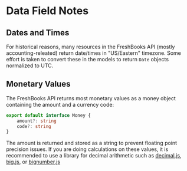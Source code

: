 # Data Field Notes

## Dates and Times

For historical reasons, many resources in the FreshBooks API (mostly accounting-releated) return date/times in
"US/Eastern" timezone. Some effort is taken to convert these in the models to return `Date` objects normalized to UTC.

## Monetary Values

The FreshBooks API returns most monetary values as a money object containing the amount and a currency code:

```typescript
export default interface Money {
    amount?: string
    code?: string
}
```

The amount is returned and stored as a string to prevent floating point precision issues. If you are doing
calculations on these values, it is recommended to use a library for decimal arithmetic such as
[decimal.js](https://www.npmjs.com/package/decimal.js), [big.js](https://www.npmjs.com/package/big.js),
or [bignumber.js](https://www.npmjs.com/package/bignumber.js)
